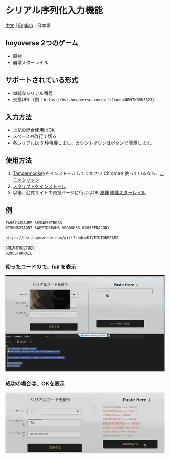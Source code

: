 # シリアル序列化入力機能
[中文](/README.md) | [English](./README_en.md) | 日本語

## hoyoverse 2つのゲーム
- 原神
- 崩壊スターレイル

## サポートされている形式
- 単純なシリアル番号
- 交換URL（例：`https://hsr.hoyoverse.com/gift?code=NB9TKRMK5R23`）

## 入力方法
- 上記の混合使用はOK
- スペースや改行で切る
- 各シリアルは 5 秒待機しまし。カウントダウンはボタンで表示します。

## 使用方法
1. [Tampermonkey](https://www.tampermonkey.net/)をインストールしてください
   Chromeを使っているなら、[ここをクリック](https://chromewebstore.google.com/detail/tampermonkey/dhdgffkkebhmkfjojejmpbldmpobfkfo)
2. [スクリプトをインストール](https://greasyfork.org/zh-TW/scripts/486793-hoyoverse-%E5%BA%8F%E5%88%97%E5%8C%96%E5%BA%8F%E8%99%9F%E8%BC%B8%E5%85%A5)
3. 以後、公式サイトの交換ページに行けばOK
    [原神](https://genshin.hoyoverse.com/gift)
    [崩壊スターレイル](https://hsr.hoyoverse.com/gift)

## 例
```
ZA9674JSAUPF 3S9N65KTBD63 
6T96N52TADN7 SWEETDREAMS VEGASHSR 0206PENACONY

https://hsr.hoyoverse.com/gift?code=DIVEINTODREAMS

DREAMTOGETHER
0206STARRAIL
```

### 使ったコードので、fail を表示
![fail](./pic/running.gif)

### 成功の場合は、OKを表示
![OK](./pic/success.jpg)
